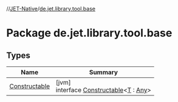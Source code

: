 //[JET-Native](../../index.md)/[de.jet.library.tool.base](index.md)

# Package de.jet.library.tool.base

## Types

| Name | Summary |
|---|---|
| [Constructable](-constructable/index.md) | [jvm]<br>interface [Constructable](-constructable/index.md)&lt;[T](-constructable/index.md) : [Any](https://kotlinlang.org/api/latest/jvm/stdlib/kotlin/-any/index.html)&gt; |
